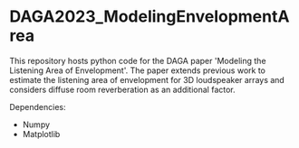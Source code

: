 # DAGA2023_ModelingEnvelopmentArea
This repository hosts python code for the DAGA paper 'Modeling the Listening Area of Envelopment'. The paper extends previous work to estimate the listening area of envelopment for 3D loudspeaker arrays and considers diffuse room reverberation as an additional factor.

Dependencies:
* Numpy
* Matplotlib
